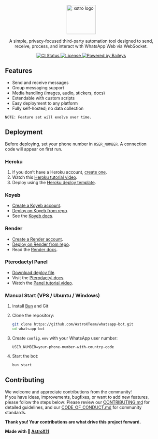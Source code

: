 <div align="center">
  <img src="https://avatars.githubusercontent.com/u/211725231??s=200v=4" height="96" alt="xstro logo" />
  <p>
    A simple, privacy-focused third-party automation tool designed to send, receive, process, and interact with WhatsApp Web via WebSocket.
  </p>
  <p>
    <a href="https://github.com/AstroXTeam/whatsapp-bot/actions">
      <img src="https://img.shields.io/github/actions/workflow/status/AstroXTeam/whatsapp-bot/docker-image.yml?branch=stable&style=flat-square" alt="CI Status" />
    </a>
    <a href="https://opensource.org/licenses/MIT">
      <img src="https://img.shields.io/badge/license-MIT-blue.svg?style=flat-square" alt="License" />
    </a>
    <a href="https://github.com/WhiskeySockets/Baileys">
      <img src="https://img.shields.io/badge/Baileys-Web%20API-orange?style=flat-square" alt="Powered by Baileys" />
    </a>
  </p>
</div>

## Features

- Send and receive messages
- Group messaging support
- Media handling (images, audio, stickers, docs)
- Extendable with custom scripts
- Easy deployment to any platform
- Fully self-hosted; no data collection

`NOTE: Feature set will evolve over time.`

## Deployment

Before deploying, set your phone number in `USER_NUMBER`. A connection code will appear on first run.

### Heroku

1. If you don’t have a Heroku account, [create one](https://heroku.com).
2. Watch this [Heroku tutorial video](https://github.com/AstroX11/deploy-videos/raw/refs/heads/main/heroku.mp4).
3. Deploy using the [Heroku deploy template](https://www.heroku.com/deploy?template=https://github.com/AstroXTeam/whatsapp-bot).

### Koyeb

- [Create a Koyeb account](https://app.koyeb.com/).
- [Deploy on Koyeb from repo](https://app.koyeb.com/deploy?name=whatsapp-bot&repository=AstroXTeam%2Fwhatsapp-bot&branch=stable&builder=dockerfile&instance_type=free).
- See the [Koyeb docs](https://docs.koyeb.com/).

### Render

- [Create a Render account](https://render.com/).
- [Deploy on Render from repo](https://render.com/deploy?repo=https://github.com/AstroXTeam/whatsapp-bot).
- Read the [Render docs](https://render.com/docs).

### Pterodactyl Panel

- [Download deploy file](https://github.com/AstroX11/deploy-videos/raw/refs/heads/main/deploy.zip).
- Visit the [Pterodactyl docs](https://pterodactyl.io/).
- Watch the [Panel tutorial video](https://github.com/AstroX11/deploy-videos/raw/refs/heads/main/help.mp4).

### Manual Start (VPS / Ubuntu / Windows)

1. Install [Bun](https://bun.sh) and Git

2. Clone the repository:

   ```bash
   git clone https://github.com/AstroXTeam/whatsapp-bot.git
   cd whatsapp-bot
   ```

3. Create `config.env` with your WhatsApp user number:

   ```env
   USER_NUMBER=your-phone-number-with-country-code
   ```

4. Start the bot:

   ```bash
   bun start
   ```

## Contributing

We welcome and appreciate contributions from the community!  
If you have ideas, improvements, bugfixes, or want to add new features, please follow the steps below:
Please review our [CONTRIBUTING.md](CONTRIBUTING.md) for detailed guidelines, and our [CODE_OF_CONDUCT.md](CODE_OF_CONDUCT.md) for community standards.

**Thank you! Your contributions are what drive this project forward.**

**Made with 💙 <a href="https://github.com/AstroX11" target="_blank"><strong>AstroX11</strong></a>**
